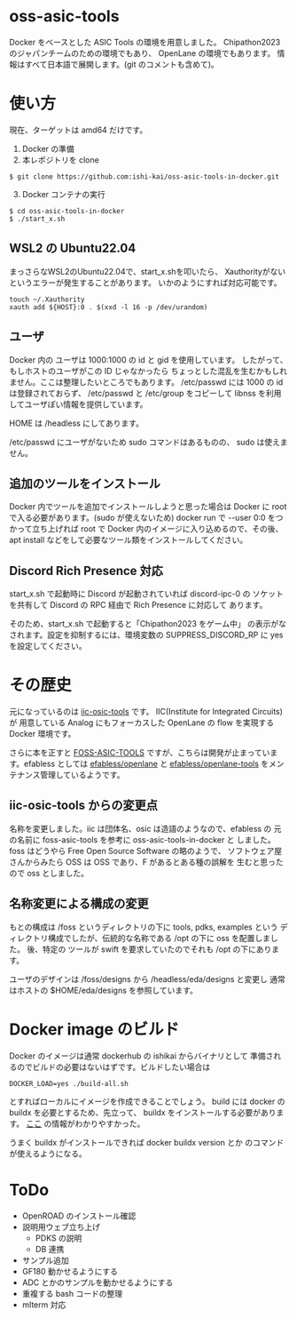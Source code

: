 # oss-asic-tools
Docker をベースとした ASIC Tools の環境を用意しました。
Chipathon2023 のジャパンチームのための環境でもあり、
OpenLane の環境でもあります。
情報はすべて日本語で展開します。(git のコメントも含めて)。

# 使い方
現在、ターゲットは amd64 だけです。

1. Docker の準備
2. 本レポジトリを clone
```
$ git clone https://github.com:ishi-kai/oss-asic-tools-in-docker.git
```
3. Docker コンテナの実行
```
$ cd oss-asic-tools-in-docker
$ ./start_x.sh
```

## WSL2 の Ubuntu22.04
まっさらなWSL2のUbuntu22.04で、start_x.shを叩いたら、
Xauthorityがないというエラーが発生することがあります。
いかのようにすれば対応可能です。

```
touch ~/.Xauthority
xauth add ${HOST}:0 . $(xxd -l 16 -p /dev/urandom)
```

## ユーザ
Docker 内の ユーザは 1000:1000 の id と gid を使用しています。
したがって、もしホストのユーザがこの ID じゃなかったら
ちょっとした混乱を生むかもしれません。ここは整理したいところでもあります。
/etc/passwd には 1000 の id は登録されておらず、
/etc/passwd と /etc/group をコピーして
libnss を利用してユーザぽい情報を提供しています。

HOME は /headless にしてあります。

/etc/passwd にユーザがないため sudo コマンドはあるものの、
sudo は使えません。

## 追加のツールをインストール
Docker 内でツールを追加でインストールしようと思った場合は
Docker に root で入る必要があります。(sudo が使えないため)
docker run で --user 0:0 をつかって立ち上げれば
root で Docker 内のイメージに入り込めるので、その後、
apt install などをして必要なツール類をインストールしてください。

## Discord Rich Presence 対応
start_x.sh で起動時に Discord が起動されていれば discord-ipc-0 の
ソケットを共有して Discord の RPC 経由で Rich Presence に対応して
あります。

そのため、start_x.sh で起動すると「Chipathon2023 をゲーム中」
の表示がなされます。設定を抑制するには、環境変数の 
SUPPRESS_DISCORD_RP に yes を設定してください。

# その歴史
元になっているのは 
[iic-osic-tools](https://github.com/iic-jku/iic-osic-tools)
です。
IIC(Institute for Integrated Circuits) が
用意している Analog にもフォーカスした OpenLane の flow を実現する
Docker 環境です。

さらに本を正すと [FOSS-ASIC-TOOLS](https://github.com/efabless/foss-asic-tools)
ですが、こちらは開発が止まっています。efabless としては
[efabless/openlane](https://hub.docker.com/r/efabless/openlane) と
[efabless/openlane-tools](https://hub.docker.com/r/efabless/openlane-tools)
をメンテナンス管理しているようです。

## iic-osic-tools からの変更点
名称を変更しました。iic は団体名、osic は造語のようなので、efabless の
元の名前に foss-asic-tools を参考に oss-asic-tools-in-docker と
しました。foss はどうやら Free Open Source Software の略のようで、
ソフトウェア屋さんからみたら OSS は OSS であり、F があるとある種の誤解を
生むと思ったので oss としました。

## 名称変更による構成の変更
もとの構成は /foss というディレクトリの下に tools, pdks, examples という
ディレクトリ構成でしたが、伝統的な名称である /opt の下に
oss を配置しました。
後、特定の ツールが swift を要求していたのでそれも /opt の下にあります。

ユーザのデザインは /foss/designs から /headless/eda/designs と変更し
通常はホストの $HOME/eda/designs を参照しています。

# Docker image のビルド
Docker のイメージは通常 dockerhub の ishikai からバイナリとして
準備されるのでビルドの必要はないはずです。ビルドしたい場合は
```
DOCKER_LOAD=yes ./build-all.sh
```
とすればローカルにイメージを作成できることでしょう。
build には docker の buildx を必要とするため、先立って、
buildx をインストールする必要があります。
[ここ](https://zenn.dev/bells17/articles/docker-buildx)
の情報がわかりやすかった。

うまく buildx がインストールできれば docker buildx version とか
のコマンドが使えるようになる。

# ToDo
- OpenROAD のインストール確認
- 説明用ウェブ立ち上げ
  -   PDKS の説明
  -   DB 連携
- サンプル追加
- GF180 動かせるようにする
- ADC とかのサンプルを動かせるようにする
- 重複する bash コードの整理
- mlterm 対応
